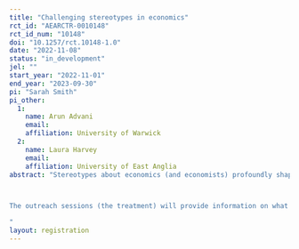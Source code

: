 ```yaml
---
title: "Challenging stereotypes in economics"
rct_id: "AEARCTR-0010148"
rct_id_num: "10148"
doi: "10.1257/rct.10148-1.0"
date: "2022-11-08"
status: "in_development"
jel: ""
start_year: "2022-11-01"
end_year: "2023-09-30"
pi: "Sarah Smith"
pi_other:
  1:
    name: Arun Advani
    email: 
    affiliation: University of Warwick
  2:
    name: Laura Harvey
    email: 
    affiliation: University of East Anglia
abstract: "Stereotypes about economics (and economists) profoundly shape who chooses to study the subject both in school (at age 16) and at university (at age 18) and are a key factor in explaining the lack of diversity in who studies the subject. Our assumption is that, in the absence of these stereotypes, more young people would be interested in studying economics. This project will deliver in-school outreach sessions to people who have never studied economics with the aim of challenging prevailing stereotypes.

The outreach sessions (the treatment) will provide information on what economics is about, and what types of jobs you can do with an economics degree. They will emphasize the subject’s breadth and real-world relevance. The treatment also involves a role model in the form of a current economics student (an economics “champion”) who will deliver the information. The role model will have a direct effect of challenging the stereotype of economists and a reinforcement effect on the information treatment by making the session more engaging. We will test the effect of the sessions on perceptions and intentions and, later, on subject choices.  
"
layout: registration
---
```


